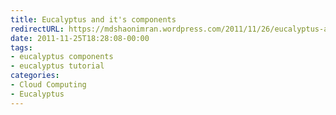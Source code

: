 ```yaml
---
title: Eucalyptus and it's components
redirectURL: https://mdshaonimran.wordpress.com/2011/11/26/eucalyptus-and-its-components/
date: 2011-11-25T18:28:08-00:00
tags:
- eucalyptus components
- eucalyptus tutorial
categories:
- Cloud Computing
- Eucalyptus
---
```

